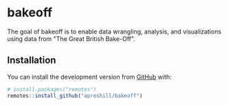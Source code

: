 
<!-- README.md is generated from README.Rmd. Please edit that file -->
bakeoff
=======

The goal of bakeoff is to enable data wrangling, analysis, and visualizations using data from "The Great British Bake-Off".

Installation
------------

<!--You can install the released version of bakeoff from [CRAN](https://CRAN.R-project.org) with:

``` r
install.packages("bakeoff")
```
-->
You can install the development version from [GitHub](https://github.com/) with:

``` r
# install.packages("remotes")
remotes::install_github("apreshill/bakeoff")
```
